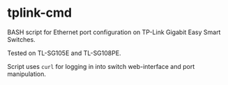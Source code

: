 # tplink-cmd

BASH script for Ethernet port configuration on TP-Link Gigabit Easy Smart Switches.

Tested on TL-SG105E and TL-SG108PE.

Script uses `curl` for logging in into switch web-interface and port manipulation.
